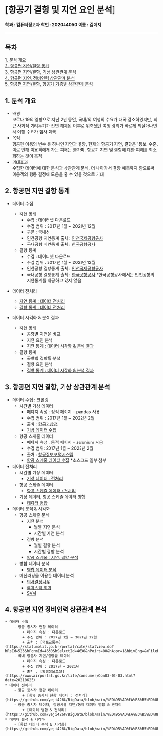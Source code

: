 # [항공기 결항 및 지연 요인 분석]

#### 학과 : 컴퓨터정보과 학번 : 202044050 이름 : 김예지
---
## 목차
[1. 분석 개요](#1-분석-개요)<br>
[2. 항공편 지연/결항 통계](#2-항공편-지연-결항-통계)<br>
[3. 항공편 지연/결항, 기상 상관관계 분석](#3-항공편-지연-결항-기상-상관관계-분석)<br>
[4. 항공편 지연, 정비인력 상관관계 분석](#4-항공편-지연-정비인력-상관관계-분석)<br>
[5. 항공편 지연/결항, 항공기 기종별 상관관계 분석](#5-항공편-지연-결항-항공기-기종별-상관관계-분석)<br>


## 1. 분석 개요
* 배경 <br>
    코로나 19의 영향으로 지난 2년 동안, 국내/외 여행의 수요가 대폭 감소하였지만, 최근 사회적 거리두기가 전면 해제된 이후로 위축됐던 여행 심리가 빠르게 되살아나면서 여행 수요가 점차 회복
* 목적 <br>
    항공편 이용의 변수 중 하나인 지연과 결항, 현재의 항공기 지연, 결항은 '통보' 수준. 이로 인해 이용객에게 가는 피해는 불가피. 항공기 지연 및 결항에 대한 피해를 최소화하는 것이 목적
* 기대효과<br>
    수집한 데이터에 대한 분석과 상관관계 분석, 더 나아가서 결항 예측까지 함으로써 이용객의 행동 결정에 도움을 줄 수 있을 것으로 기대

## 2. 항공편 지연 결항 통계
* 데이터 수집<br>
    + 지연 통계
        - 수집 : 데이터셋 다운로드
        - 수집 범위 : 2017년 1월 ~ 2021년 12월
        - 구분 : 국내선
        - 인천공항 지연통계 출처 : [인천국제공항공사](https://www.airport.kr/co/ko/cpr/statisticOfDelay.do)
        - 국내공항 지연통계 출처 : [한국공항공사](https://www.airport.co.kr/www/cms/frFlightStatsCon/delayStats.do?MENU_ID=1250#none)<br>
    + 결항 통계
        - 수집 : 데이터셋 다운로드
        - 수집 범위 : 2017년 1월 ~ 2021년 12월
        - 인천공항 결항통계 출처 : [인천국제공항공사](https://www.airport.kr/co/ko/cpr/statisticOfCanceled.do)
        - 국내공항 결항통계 출처 : [한국공항공사](https://www.airport.co.kr/www/cms/frFlightStatsCon/canceledStats.do?MENU_ID=1250)
    *한국공항공사에서는 인천공항의 지연통계를 제공하고 있지 않음

* 데이터 전처리 <br>
    - [지연 통계 : 데이터 전처리](https://github.com/yeji4268/BigData/blob/main/%ED%95%AD%EA%B3%B5%ED%8E%B8%20%EA%B2%B0%ED%95%AD%20%EB%B0%8F%20%EC%A7%80%EC%97%B0%20%EB%B6%84%EC%84%9D/%ED%95%AD%EA%B3%B5%ED%8E%B8%20%EA%B2%B0%ED%95%AD%2C%20%EC%A7%80%EC%97%B0%20%ED%86%B5%EA%B3%84/delayStats_Preprocessing.ipynb)
    - [결항 통계 : 데이터 전처리](https://github.com/yeji4268/BigData/blob/main/%ED%95%AD%EA%B3%B5%ED%8E%B8%20%EA%B2%B0%ED%95%AD%20%EB%B0%8F%20%EC%A7%80%EC%97%B0%20%EB%B6%84%EC%84%9D/%ED%95%AD%EA%B3%B5%ED%8E%B8%20%EA%B2%B0%ED%95%AD%2C%20%EC%A7%80%EC%97%B0%20%ED%86%B5%EA%B3%84/cancelStats_Preprocessing.ipynb)
* 데이터 시각화 & 분석 결과<br>
    + 지연 통계
        - 공항별 지연율 비교
        - 지연 요인 분석
        - [지연 통계 : 데이터 시각화 & 분석 결과](https://github.com/yeji4268/BigData/blob/main/%ED%95%AD%EA%B3%B5%ED%8E%B8%20%EA%B2%B0%ED%95%AD%20%EB%B0%8F%20%EC%A7%80%EC%97%B0%20%EB%B6%84%EC%84%9D/%ED%95%AD%EA%B3%B5%ED%8E%B8%20%EA%B2%B0%ED%95%AD%2C%20%EC%A7%80%EC%97%B0%20%ED%86%B5%EA%B3%84/delayStats_Visulization.ipynb)
    + 결항 통계
        - 공항별 결항률 분석
        - 결항 요인 분석
        - [결항 통계 : 데이터 시각화 & 분석 결과](https://github.com/yeji4268/BigData/blob/main/%ED%95%AD%EA%B3%B5%ED%8E%B8%20%EA%B2%B0%ED%95%AD%20%EB%B0%8F%20%EC%A7%80%EC%97%B0%20%EB%B6%84%EC%84%9D/%ED%95%AD%EA%B3%B5%ED%8E%B8%20%EA%B2%B0%ED%95%AD%2C%20%EC%A7%80%EC%97%B0%20%ED%86%B5%EA%B3%84/cancelStats_Visualization.ipynb)

## 3. 항공편 지연 결항, 기상 상관관계 분석
* 데이터 수집 : 크롤링 <br>
    + 시간별 기상 데이터 
        - 페이지 속성 : 정적 페이지 - pandas 사용
        - 수집 범위 : 2017년 1월 ~ 2022년 2월
        - 출처 : [항공기상청](https://amo.kma.go.kr/weather/stat/stat-hourly.do)
        - [기상 데이터 수집](https://github.com/yeji4268/BigData/blob/main/%ED%95%AD%EA%B3%B5%ED%8E%B8%20%EA%B2%B0%ED%95%AD%20%EB%B0%8F%20%EC%A7%80%EC%97%B0%20%EB%B6%84%EC%84%9D/%EA%B8%B0%EC%83%81%20%EC%83%81%EA%B4%80%EA%B4%80%EA%B3%84%20%EB%B6%84%EC%84%9D/weather_Crawling.ipynb)
    + 항공 스케줄 데이터
        - 페이지 속성 : 동적 페이지 - selenium 사용
        - 수집 범위: 2017년 1월 ~ 2022년 2월
        - 출처 : [항공정보포털시스템](https://www.airportal.go.kr/index.jsp)
        - [항공 스케줄 데이터 수집](https://github.com/yeji4268/BigData/blob/main/%ED%95%AD%EA%B3%B5%ED%8E%B8%20%EA%B2%B0%ED%95%AD%20%EB%B0%8F%20%EC%A7%80%EC%97%B0%20%EB%B6%84%EC%84%9D/%EA%B8%B0%EC%83%81%20%EC%83%81%EA%B4%80%EA%B4%80%EA%B3%84%20%EB%B6%84%EC%84%9D/schedule_Crawling.ipynb)
        *소스코드 일부 첨부
* 데이터 전처리
    + 시간별 기상 데이터
        - [기상 데이터 : 전처리](https://github.com/yeji4268/BigData/blob/main/%ED%95%AD%EA%B3%B5%ED%8E%B8%20%EA%B2%B0%ED%95%AD%20%EB%B0%8F%20%EC%A7%80%EC%97%B0%20%EB%B6%84%EC%84%9D/%EA%B8%B0%EC%83%81%20%EC%83%81%EA%B4%80%EA%B4%80%EA%B3%84%20%EB%B6%84%EC%84%9D/weather_Preprocessing.ipynb)
    + 항공 스케줄 데이터
        - [항공 스케줄 데이터 : 전처리](https://github.com/yeji4268/BigData/blob/main/%ED%95%AD%EA%B3%B5%ED%8E%B8%20%EA%B2%B0%ED%95%AD%20%EB%B0%8F%20%EC%A7%80%EC%97%B0%20%EB%B6%84%EC%84%9D/%EA%B8%B0%EC%83%81%20%EC%83%81%EA%B4%80%EA%B4%80%EA%B3%84%20%EB%B6%84%EC%84%9D/schedule_Preprocessing.ipynb)
    + 기상 데이터, 항공 스케줄 데이터 병합
        - [데이터 병합](https://github.com/yeji4268/BigData/blob/main/%ED%95%AD%EA%B3%B5%ED%8E%B8%20%EA%B2%B0%ED%95%AD%20%EB%B0%8F%20%EC%A7%80%EC%97%B0%20%EB%B6%84%EC%84%9D/%EA%B8%B0%EC%83%81%20%EC%83%81%EA%B4%80%EA%B4%80%EA%B3%84%20%EB%B6%84%EC%84%9D/data_Merging.ipynb)
* 데이터 분석 & 시각화
    + 항공 스케줄 분석
        - 지연 분석
            * 월별 지연 분석
            * 시간별 지연 분석
        - 결항 분석
            * 월별 결항 분석
            * 시간별 결항 분석
        - [항공 스케줄 : 지연, 결항 분석](https://github.com/yeji4268/BigData/blob/main/%ED%95%AD%EA%B3%B5%ED%8E%B8%20%EA%B2%B0%ED%95%AD%20%EB%B0%8F%20%EC%A7%80%EC%97%B0%20%EB%B6%84%EC%84%9D/%EA%B8%B0%EC%83%81%20%EC%83%81%EA%B4%80%EA%B4%80%EA%B3%84%20%EB%B6%84%EC%84%9D/schedule_Visualization.ipynb)
    + 병합 데이터 분석
        - [병합 데이터 분석](https://github.com/yeji4268/BigData/blob/main/%ED%95%AD%EA%B3%B5%ED%8E%B8%20%EA%B2%B0%ED%95%AD%20%EB%B0%8F%20%EC%A7%80%EC%97%B0%20%EB%B6%84%EC%84%9D/%EA%B8%B0%EC%83%81%20%EC%83%81%EA%B4%80%EA%B4%80%EA%B3%84%20%EB%B6%84%EC%84%9D/data_Visualization.ipynb)
    + 머신러닝을 이용한 데이터 분석
        - [의사결정나무](https://github.com/yeji4268/BigData/blob/main/%ED%95%AD%EA%B3%B5%ED%8E%B8%20%EA%B2%B0%ED%95%AD%20%EB%B0%8F%20%EC%A7%80%EC%97%B0%20%EB%B6%84%EC%84%9D/%EA%B8%B0%EC%83%81%20%EC%83%81%EA%B4%80%EA%B4%80%EA%B3%84%20%EB%B6%84%EC%84%9D/ML_Decision.ipynb)
        - [로지스틱 회귀](https://github.com/yeji4268/BigData/blob/main/%ED%95%AD%EA%B3%B5%ED%8E%B8%20%EA%B2%B0%ED%95%AD%20%EB%B0%8F%20%EC%A7%80%EC%97%B0%20%EB%B6%84%EC%84%9D/%EA%B8%B0%EC%83%81%20%EC%83%81%EA%B4%80%EA%B4%80%EA%B3%84%20%EB%B6%84%EC%84%9D/ML_Logistic.ipynb)
        - [SVM](https://github.com/yeji4268/BigData/blob/main/%ED%95%AD%EA%B3%B5%ED%8E%B8%20%EA%B2%B0%ED%95%AD%20%EB%B0%8F%20%EC%A7%80%EC%97%B0%20%EB%B6%84%EC%84%9D/%EA%B8%B0%EC%83%81%20%EC%83%81%EA%B4%80%EA%B4%80%EA%B3%84%20%EB%B6%84%EC%84%9D/ML_SVM.ipynb)
## 4. 항공편 지연 정비인력 상관관계 분석
    * 데이터 수집 
        - 항공 종사자 현황 데이터
            + 페이지 속성 : 다운로드
            + 수집 범위 : 2017년 1월 ~ 2021년 12월
            + 출처 : [국토교통부](https://stat.molit.go.kr/portal/cate/statView.do?hRsId=523&hFormId=4630&hSelectId=4630&hPoint=00&hAppr=1&hDivEng=&oFileName=&rFileName=&midpath=&month_yn=N&sFormId=4630&sStart=2017&sEnd=2021&sStyleNum=1003&EXPORT=)
        - 국내 항공사 지연/결항률 데이터
            + 페이지 속성 : 다운로드
            + 수집 범위 : 2017년 ~ 2021년
            + 출처 : [항공정보포털](https://www.airportal.go.kr/life/consumer/Con03-02-03.html?date=20210625)
    * 데이터 전처리 
        - 항공 종사자 현황 데이터
            + [항공 종사자 현항 데이터 : 전처리](https://github.com/yeji4268/BigData/blob/main/%ED%95%AD%EA%B3%B5%ED%8E%B8%20%EA%B2%B0%ED%95%AD%20%EB%B0%8F%20%EC%A7%80%EC%97%B0%20%EB%B6%84%EC%84%9D/%EC%A0%95%EB%B9%84%EC%9D%B8%EB%A0%A5%20%EB%B6%84%EC%84%9D/mechanic_Preprocessing.ipynb)
        - 항공 종사자 데이터, 항공사별 지연/통계 데이터 병합 & 전처리
            + [데이터 병합 & 전처리](https://github.com/yeji4268/BigData/blob/main/%ED%95%AD%EA%B3%B5%ED%8E%B8%20%EA%B2%B0%ED%95%AD%20%EB%B0%8F%20%EC%A7%80%EC%97%B0%20%EB%B6%84%EC%84%9D/%EC%A0%95%EB%B9%84%EC%9D%B8%EB%A0%A5%20%EB%B6%84%EC%84%9D/airlineData_Preprocessing.ipynb)
    * 데이터 분석 & 시각화
        - [통합 데이터 분석 & 시각화](https://github.com/yeji4268/BigData/blob/main/%ED%95%AD%EA%B3%B5%ED%8E%B8%20%EA%B2%B0%ED%95%AD%20%EB%B0%8F%20%EC%A7%80%EC%97%B0%20%EB%B6%84%EC%84%9D/%EC%A0%95%EB%B9%84%EC%9D%B8%EB%A0%A5%20%EB%B6%84%EC%84%9D/airlineData_Visualization.ipynb)